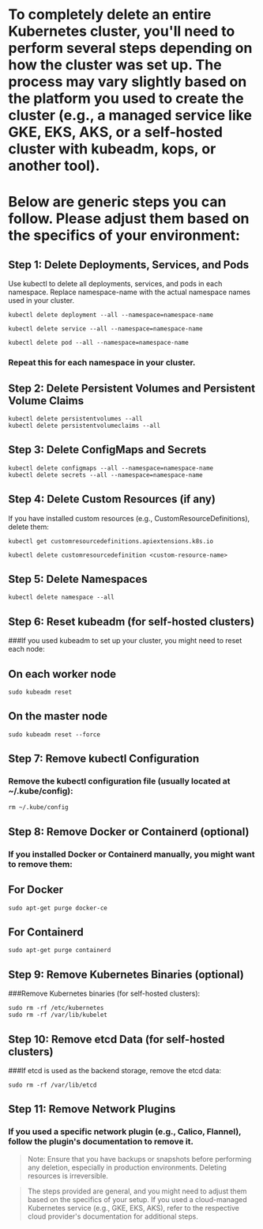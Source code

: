 # To completely delete an entire Kubernetes cluster, you'll need to perform several steps depending on how the cluster was set up. The process may vary slightly based on the platform you used to create the cluster (e.g., a managed service like GKE, EKS, AKS, or a self-hosted cluster with kubeadm, kops, or another tool).
# Below are generic steps you can follow. Please adjust them based on the specifics of your environment:

## Step 1: Delete Deployments, Services, and Pods
Use kubectl to delete all deployments, services, and pods in each namespace. Replace namespace-name with the actual namespace names used in your cluster.

```
kubectl delete deployment --all --namespace=namespace-name
```
```
kubectl delete service --all --namespace=namespace-name
```
```
kubectl delete pod --all --namespace=namespace-name
```
### Repeat this for each namespace in your cluster.

## Step 2: Delete Persistent Volumes and Persistent Volume Claims
```
kubectl delete persistentvolumes --all
kubectl delete persistentvolumeclaims --all
```
## Step 3: Delete ConfigMaps and Secrets
```
kubectl delete configmaps --all --namespace=namespace-name
kubectl delete secrets --all --namespace=namespace-name
```
## Step 4: Delete Custom Resources (if any)
If you have installed custom resources (e.g., CustomResourceDefinitions), delete them:
```
kubectl get customresourcedefinitions.apiextensions.k8s.io
```
```
kubectl delete customresourcedefinition <custom-resource-name>
```
## Step 5: Delete Namespaces
```
kubectl delete namespace --all
```
## Step 6: Reset kubeadm (for self-hosted clusters)

###If you used kubeadm to set up your cluster, you might need to reset each node:

## On each worker node
```
sudo kubeadm reset
```
## On the master node
```
sudo kubeadm reset --force
```
## Step 7: Remove kubectl Configuration
### Remove the kubectl configuration file (usually located at ~/.kube/config):
```
rm ~/.kube/config
```
## Step 8: Remove Docker or Containerd (optional)
### If you installed Docker or Containerd manually, you might want to remove them:

## For Docker
```
sudo apt-get purge docker-ce
```
## For Containerd
```
sudo apt-get purge containerd
```
## Step 9: Remove Kubernetes Binaries (optional)
###Remove Kubernetes binaries (for self-hosted clusters):
```
sudo rm -rf /etc/kubernetes
sudo rm -rf /var/lib/kubelet
```
## Step 10: Remove etcd Data (for self-hosted clusters)
###If etcd is used as the backend storage, remove the etcd data:
```
sudo rm -rf /var/lib/etcd
```
## Step 11: Remove Network Plugins
### If you used a specific network plugin (e.g., Calico, Flannel), follow the plugin's documentation to remove it.

> Note:
> Ensure that you have backups or snapshots before performing any deletion, especially in production environments. Deleting resources is irreversible.

> The steps provided are general, and you might need to adjust them based on the specifics of your setup. If you used a cloud-managed Kubernetes service (e.g., GKE, EKS, AKS), refer to the respective cloud provider's documentation for additional steps.